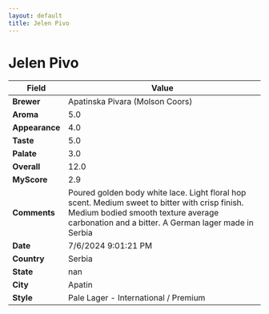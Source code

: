 ```yaml
---
layout: default
title: Jelen Pivo
---
```


# Jelen Pivo

| Field         | Value                                                                                                   |
|---------------|---------------------------------------------------------------------------------------------------------|
| **Brewer**    | Apatinska Pivara (Molson Coors)                                                                                        |
| **Aroma**     | 5.0                                                                                         |
| **Appearance**| 4.0                                                                                    |
| **Taste**     | 5.0                                                                                         |
| **Palate**    | 3.0                                                                                        |
| **Overall**   | 12.0                                                                                       |
| **MyScore**   | 2.9                                                                                       |
| **Comments**  | Poured golden body white lace.  Light floral hop scent. Medium sweet to bitter with crisp finish.  Medium bodied smooth texture average carbonation and a bitter.  A German lager made in Serbia                                                                                       |
| **Date**      | 7/6/2024 9:01:21 PM                                                                                          |
| **Country**   | Serbia                                                                                       |
| **State**     | nan                                                                                         |
| **City**      | Apatin                                                                                          |
| **Style**     | Pale Lager - International / Premium                                                                                         |

